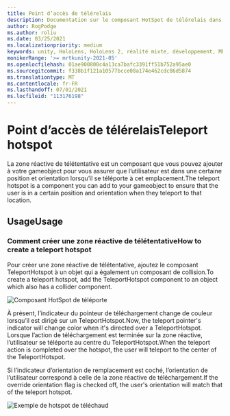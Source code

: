 ```yaml
---
title: Point d’accès de télérelais
description: Documentation sur le composant HotSpot de télérelais dans MRTK
author: RogPodge
ms.author: roliu
ms.date: 03/25/2021
ms.localizationpriority: medium
keywords: unity, HoloLens, HoloLens 2, réalité mixte, développement, MRTK, système de téléchaud, point d’accès
monikerRange: '>= mrtkunity-2021-05'
ms.openlocfilehash: 01ae900800c4a13ca7bafc3391ff51b752a95ae0
ms.sourcegitcommit: f338b1f121a10577bcce08a174e462cdc86d5874
ms.translationtype: MT
ms.contentlocale: fr-FR
ms.lasthandoff: 07/01/2021
ms.locfileid: "113176198"
---
```

# <a name="teleport-hotspot"></a><span data-ttu-id="45e86-104">Point d’accès de télérelais</span><span class="sxs-lookup"><span data-stu-id="45e86-104">Teleport hotspot</span></span>

<span data-ttu-id="45e86-105">La zone réactive de télétentative est un composant que vous pouvez ajouter à votre gameobject pour vous assurer que l’utilisateur est dans une certaine position et orientation lorsqu’il se téléporte à cet emplacement.</span><span class="sxs-lookup"><span data-stu-id="45e86-105">The teleport hotspot is a component you can add to your gameobject to ensure that the user is in a certain position and orientation when they teleport to that location.</span></span>

## <a name="usage"></a><span data-ttu-id="45e86-106">Usage</span><span class="sxs-lookup"><span data-stu-id="45e86-106">Usage</span></span>

### <a name="how-to-create-a-teleport-hotspot"></a><span data-ttu-id="45e86-107">Comment créer une zone réactive de télétentative</span><span class="sxs-lookup"><span data-stu-id="45e86-107">How to create a teleport hotspot</span></span>

<span data-ttu-id="45e86-108">Pour créer une zone réactive de télétentative, ajoutez le composant TeleportHotspot à un objet qui a également un composant de collision.</span><span class="sxs-lookup"><span data-stu-id="45e86-108">To create a teleport hotspot, add the TeleportHotspot component to an object which also has a collider component.</span></span> 

![Composant HotSpot de téléporte](../images/teleport/TeleportHotspotComponent.png)

<span data-ttu-id="45e86-110">À présent, l’indicateur du pointeur de téléchargement change de couleur lorsqu’il est dirigé sur un TeleportHotspot.</span><span class="sxs-lookup"><span data-stu-id="45e86-110">Now, the teleport pointer's indicator will change color when it's directed over a TeleportHotspot.</span></span> <span data-ttu-id="45e86-111">Lorsque l’action de téléchargement est terminée sur la zone réactive, l’utilisateur se téléporte au centre du TeleportHotspot.</span><span class="sxs-lookup"><span data-stu-id="45e86-111">When the teleport action is completed over the hotspot, the user will teleport to the center of the TeleportHotspot.</span></span>

<span data-ttu-id="45e86-112">Si l’indicateur d’orientation de remplacement est coché, l’orientation de l’utilisateur correspond à celle de la zone réactive de téléchargement.</span><span class="sxs-lookup"><span data-stu-id="45e86-112">If the override orientation flag is checked off, the user's orientation will match that of the teleport hotspot.</span></span>

![Exemple de hotspot de téléchaud](../images/teleport/TeleportHotspotExample.gif)
